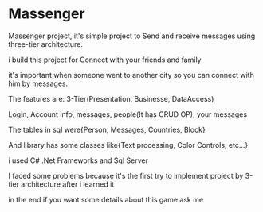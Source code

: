 # Massenger
Massenger project, it's simple project to Send and receive messages using three-tier architecture.

i build this project for Connect with your friends and family

it's important when someone went to another city so you can connect with him by messages.

The features are:
3-Tier(Presentation, Businesse, DataAccess)

Login, Account info, messages, people(It has CRUD OP), your messages

The tables in sql were{Person, Messages, Countries, Block}

And library has some classes like{Text processing, Color Controls, etc...}

i used C# .Net Frameworks and Sql Server

I faced some problems because it's the first try to implement project by 3-tier architecture after i learned it


in the end if you want some details about this game ask me


